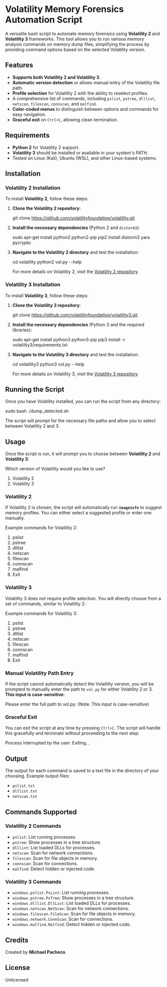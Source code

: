 # Volatility Memory Forensics Automation Script

A versatile bash script to automate memory forensics using **Volatility 2** and **Volatility 3** frameworks. This tool allows you to run various memory analysis commands on memory dump files, simplifying the process by providing command options based on the selected Volatility version.

## Features

- **Supports both Volatility 2 and Volatility 3**.
- **Automatic version detection** or allows manual entry of the Volatility file path.
- **Profile selection** for Volatility 2 with the ability to reselect profiles.
- A comprehensive list of commands, including `pslist`, `pstree`, `dlllist`, `netscan`, `filescan`, `connscan`, and `malfind`.
- **Color-coded menus** to distinguish between options and commands for easy navigation.
- **Graceful exit** on `Ctrl+C`, allowing clean termination.

## Requirements

- **Python 2** for Volatility 2 support.
- **Volatility 3** should be installed or available in your system's PATH.
- Tested on Linux (Kali), Ubuntu (WSL), and other Linux-based systems.

## Installation

### Volatility 2 Installation

To install **Volatility 2**, follow these steps:

1. **Clone the Volatility 2 repository**:

    git clone https://github.com/volatilityfoundation/volatility.git
  
2. **Install the necessary dependencies** (Python 2 and `distorm3`):

    sudo apt-get install python2 python2-pip
    pip2 install distorm3 yara pycrypto

3. **Navigate to the Volatility 2 directory** and test the installation:

    cd volatility
    python2 vol.py --help

    For more details on Volatility 2, visit the [Volatility 2 repository](https://github.com/volatilityfoundation/volatility).

### Volatility 3 Installation

To install **Volatility 3**, follow these steps:

1. **Clone the Volatility 3 repository**:

    git clone https://github.com/volatilityfoundation/volatility3.git

2. **Install the necessary dependencies** (Python 3 and the required libraries):

    sudo apt-get install python3 python3-pip
    pip3 install -r volatility3/requirements.txt

3. **Navigate to the Volatility 3 directory** and test the installation:

    cd volatility3
    python3 vol.py --help

    For more details on Volatility 3, visit the [Volatility 3 repository](https://github.com/volatilityfoundation/volatility3).

## Running the Script

Once you have Volatility installed, you can run the script from any directory:

sudo bash ./dump_detected.sh

The script will prompt for the necessary file paths and allow you to select between Volatility 2 and 3.

## Usage

Once the script is run, it will prompt you to choose between **Volatility 2** and **Volatility 3**:

Which version of Volatility would you like to use?
1) Volatility 2
2) Volatility 3

### Volatility 2

If Volatility 2 is chosen, the script will automatically run **`imageinfo`** to suggest memory profiles. You can either select a suggested profile or enter one manually.

Example commands for Volatility 2:

1) pslist
2) pstree
3) dlllist
4) netscan
5) filescan
6) connscan
7) malfind
8) Exit

### Volatility 3

Volatility 3 does not require profile selection. You will directly choose from a set of commands, similar to Volatility 2:

Example commands for Volatility 3:

1) pslist
2) pstree
3) dlllist
4) netscan
5) filescan
6) connscan
7) malfind
8) Exit

### Manual Volatility Path Entry

If the script cannot automatically detect the Volatility version, you will be prompted to manually enter the path to `vol.py` for either Volatility 2 or 3. **This input is case-sensitive**:

Please enter the full path to vol.py:
(Note: This input is case-sensitive)


### Graceful Exit

You can exit the script at any time by pressing `Ctrl+C`. The script will handle this gracefully and terminate without proceeding to the next step:

Process interrupted by the user. Exiting...

## Output

The output for each command is saved to a text file in the directory of your choosing. Example output files:

- `pslist.txt`
- `dlllist.txt`
- `netscan.txt`

## Commands Supported

### Volatility 2 Commands

- `pslist`: List running processes.
- `pstree`: Show processes in a tree structure.
- `dlllist`: List loaded DLLs for processes.
- `netscan`: Scan for network connections.
- `filescan`: Scan for file objects in memory.
- `connscan`: Scan for connections.
- `malfind`: Detect hidden or injected code.

### Volatility 3 Commands

- `windows.pslist.PsList`: List running processes.
- `windows.pstree.PsTree`: Show processes in a tree structure.
- `windows.dlllist.DllList`: List loaded DLLs for processes.
- `windows.netscan.NetScan`: Scan for network connections.
- `windows.filescan.FileScan`: Scan for file objects in memory.
- `windows.network.ConnScan`: Scan for connections.
- `windows.malfind.Malfind`: Detect hidden or injected code.

## Credits

Created by **Michael Pacheco**.

## License

Unlicensed
